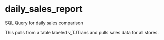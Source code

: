 # daily_sales_report
SQL Query for daily sales comparison

This pulls from a table labeled v_TJTrans and pulls sales data for all stores. 
